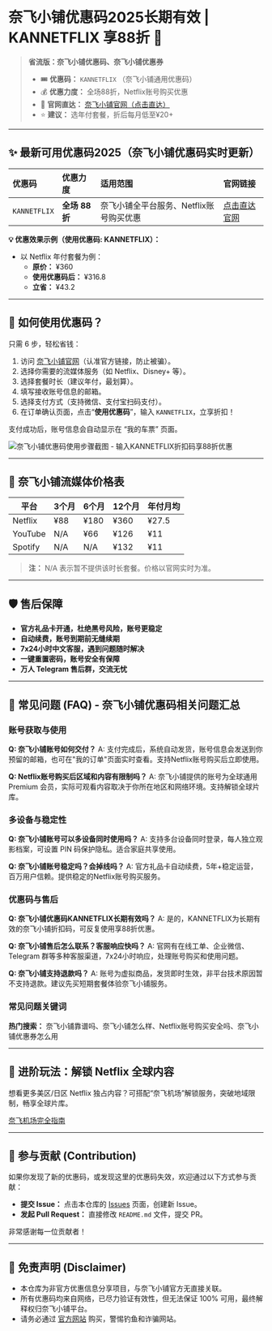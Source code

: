 # 奈飞小铺优惠码2025长期有效 | KANNETFLIX 享88折 🚀

> **省流版：奈飞小铺优惠码、奈飞小铺优惠券**
>
> - 🎟️ **优惠码：** `KANNETFLIX` （奈飞小铺通用优惠码）
> - 💰 **优惠力度：** 全场88折，Netflix账号购买优惠
> - 🔗 **官网直达：** [奈飞小铺官网（点击直达）](https://kannetflix.com/go_ihezu)
> - ⭐ **建议：** 选年付套餐，折后每月低至¥20+

---

## ✨ 最新可用优惠码2025（奈飞小铺优惠码实时更新）

| 优惠码 | 优惠力度 | 适用范围 | 官网链接 |
| :--- | :--- | :--- | :--- |
| `KANNETFLIX` | **全场 88 折** | 奈飞小铺全平台服务、Netflix账号购买优惠 | [点击直达官网](https://kannetflix.com/go_ihezu) |

**💡 优惠效果示例（使用优惠码: KANNETFLIX）：**

- 以 Netflix 年付套餐为例：
  - **原价：** ¥360
  - **使用优惠码后：** ¥316.8
  - **立省：** ¥43.2

---

## 🤔 如何使用优惠码？

只需 6 步，轻松省钱：

1. 访问 [奈飞小铺官网](https://kannetflix.com/go_ihezu)（认准官方链接，防止被骗）。
2. 选择你需要的流媒体服务（如 Netflix、Disney+ 等）。
3. 选择套餐时长（建议年付，最划算）。
4. 填写接收账号信息的邮箱。
5. 选择支付方式（支持微信、支付宝扫码支付）。
6. 在订单确认页面，点击“**使用优惠码**”，输入 `KANNETFLIX`，立享折扣！

支付成功后，账号信息会自动显示在 “我的车票” 页面。

![奈飞小铺优惠码使用步骤截图 - 输入KANNETFLIX折扣码享88折优惠](/code.avif)

---

## 💸 奈飞小铺流媒体价格表

| 平台      | 3个月   | 6个月   | 12个月  | 年付月均 |
| --------- | ------- | ------- | ------- | -------- |
| Netflix   | ¥88     | ¥180    | ¥360    | ¥27.5    |
| YouTube   | N/A     | ¥66     | ¥126    | ¥11      |
| Spotify   | N/A     | N/A     | ¥132    | ¥11      |

> **注：** N/A 表示暂不提供该时长套餐。价格以官网实时为准。

---

## 🛡️ 售后保障

- **官方礼品卡开通，杜绝黑号风险，账号更稳定**
- **自动续费，账号到期前无缝续期**
- **7x24小时中文客服，遇到问题随时解决**
- **一键重置密码，账号安全有保障**
- **万人 Telegram 售后群，交流无忧**

---

## 🙋 常见问题 (FAQ) - 奈飞小铺优惠码相关问题汇总

### 账号获取与使用
**Q: 奈飞小铺账号如何交付？**
A: 支付完成后，系统自动发货，账号信息会发送到你预留的邮箱，也可在"我的订单"页面实时查看。支持Netflix账号购买后立即使用。

**Q: Netflix账号购买后区域和内容有限制吗？**
A: 奈飞小铺提供的账号为全球通用 Premium 会员，实际可观看内容取决于你所在地区和网络环境。支持解锁全球片库。

### 多设备与稳定性
**Q: 奈飞小铺账号可以多设备同时使用吗？**
A: 支持多台设备同时登录，每人独立观影档案，可设置 PIN 码保护隐私。适合家庭共享使用。

**Q: 奈飞小铺账号稳定吗？会掉线吗？**
A: 官方礼品卡自动续费，5年+稳定运营，百万用户信赖。提供稳定的Netflix账号购买服务。

### 优惠码与售后
**Q: 奈飞小铺优惠码KANNETFLIX长期有效吗？**
A: 是的，KANNETFLIX为长期有效的奈飞小铺折扣码，可反复使用享88折优惠。

**Q: 奈飞小铺售后怎么联系？客服响应快吗？**
A: 官网有在线工单、企业微信、Telegram 群等多种客服渠道，7x24小时响应，处理账号购买和使用问题。

**Q: 奈飞小铺支持退款吗？**
A: 账号为虚拟商品，发货即时生效，非平台技术原因暂不支持退款。建议先买短期套餐体验奈飞小铺服务。

### 常见问题关键词
**热门搜索：** 奈飞小铺靠谱吗、奈飞小铺怎么样、Netflix账号购买安全吗、奈飞小铺优惠券怎么用

---

## 🚀 进阶玩法：解锁 Netflix 全球内容

想看更多美区/日区 Netflix 独占内容？可搭配“奈飞机场”解锁服务，突破地域限制，畅享全球片库。

[奈飞机场完全指南](https://kannetflix.com/proxy/)

---

## 💖 参与贡献 (Contribution)

如果你发现了新的优惠码，或发现这里的优惠码失效，欢迎通过以下方式参与贡献：

- **提交 Issue：** 点击本仓库的 [Issues](https://github.com/codertesla/xiaopu/issues) 页面，创建新 Issue。
- **发起 Pull Request：** 直接修改 `README.md` 文件，提交 PR。

非常感谢每一位贡献者！

---

## 📜 免责声明 (Disclaimer)

- 本仓库为非官方优惠信息分享项目，与奈飞小铺官方无直接关联。
- 所有优惠码均来自网络，已尽力验证有效性，但无法保证 100% 可用，最终解释权归奈飞小铺平台。
- 请务必通过 [官方网站](https://kannetflix.com/go_ihezu) 购买，警惕钓鱼和诈骗网站。
